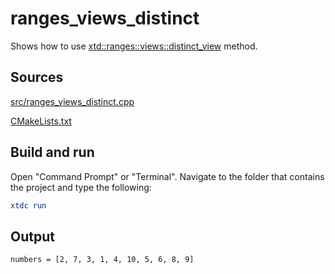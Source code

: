 # ranges_views_distinct

Shows how to use [xtd::ranges::views::distinct_view](https://gammasoft71.github.io/xtd/reference_guides/latest/classxtd_1_1linq_1_1enumerable.html#a4cc700fbc3281508f048620b36aad840) method.

## Sources

[src/ranges_views_distinct.cpp](src/ranges_views_distinct.cpp)

[CMakeLists.txt](CMakeLists.txt)

## Build and run

Open "Command Prompt" or "Terminal". Navigate to the folder that contains the project and type the following:

```cmake
xtdc run
```

## Output

```
numbers = [2, 7, 3, 1, 4, 10, 5, 6, 8, 9]
```
